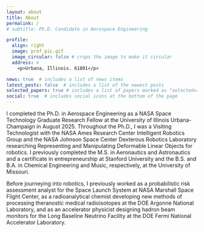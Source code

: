 ```yaml
---
layout: about
title: About
permalink: /
# subtitle: Ph.D. Candidate in Aerospace Engineering

profile:
  align: right
  image: prof_pic.gif
  image_circular: false # crops the image to make it circular
  address: >
    <p>Urbana, Illinois. 61801</p>

news: true  # includes a list of news items
latest_posts: false  # includes a list of the newest posts
selected_papers: true # includes a list of papers marked as "selected={true}"
social: true  # includes social icons at the bottom of the page
---
```


I completed the Ph.D. in Aerospace Engineering as a NASA Space Technology Graduate Research Fellow at the University of Illinois Urbana-Champaign in August 2025. Throughout the Ph.D., I was a Visiting Technologist with the NASA Ames Research Center Intelligent Robotics Group and the NASA Johnson Space Center Dexterous Robotics Laboratory researching Representing and Manipulating Deformable Linear Objects for robotics. I previously completed the M.S. in Aeronautics and Astronautics and a certificate in entrepreneurship at Stanford University and the B.S. and B.A. in Chemical Engineering and Music, respectively, at the University of Missouri. 

Before journeying into robotics, I previously worked as a probabilistic risk assessment analyst for the Space Launch System at NASA Marshall Space Flight Center, as a radioanalytical chemist developing new methods of processing theranostic medical radioisotopes at the DOE Argonne National Laboratory, and as an accelerator physicist designing hadron beam monitors for the Long Baseline Neutrino Facility at the DOE Fermi National Accelerator Laboratory.